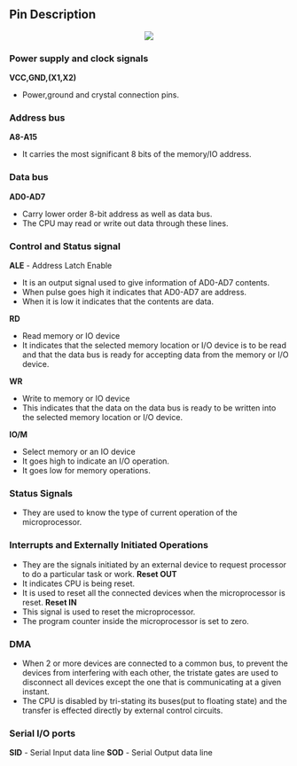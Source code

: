 ## Pin Description
<p align="center")>
  <img src="https://scanftree.com/microprocessor/8085.png">
</p>

### Power supply and clock signals
**VCC,GND,(X1,X2)**
- Power,ground and crystal connection pins.

### Address bus
**A8-A15**
- It carries the most significant 8 bits of the memory/IO address.

### Data bus
**AD0-AD7** 
- Carry lower order 8-bit address as well as data bus.
- The CPU may read or write out data through these lines.

### Control and Status signal
**ALE** - Address Latch Enable
- It is an output signal used to give information of AD0-AD7 contents.
- When pulse goes high it indicates that AD0-AD7 are address.
- When it is low it indicates that the contents are data.

**RD** 
- Read memory or IO device
- It indicates that the selected memory location or I/O device is to be read and that the data bus is ready for accepting data from the memory or I/O device.

**WR**
- Write to memory or IO device
- This indicates that the data on the data bus is ready to be written into the selected memory location or I/O device.

**IO/M** 
- Select memory or an IO device
- It goes high to indicate an I/O operation.
- It goes low for memory operations.

### Status Signals
- They are used to know the type of current operation of the microprocessor.

### Interrupts and Externally Initiated Operations
- They are the signals initiated by an external device to request processor to do a particular task or work.
**Reset OUT** 
- It indicates CPU is being reset.
- It is used to reset all the connected devices when the microprocessor is reset.
**Reset IN**
- This signal is used to reset the microprocessor.
- The program counter inside the microprocessor is set to zero.

### DMA
- When 2 or more devices are connected to a common bus, to prevent the devices from interfering with each other, the tristate gates are used to disconnect all devices except the one that is communicating at a given instant.
- The CPU is disabled by tri-stating its buses(put to floating state) and the transfer is effected directly by external control circuits.

### Serial I/O ports
**SID** - Serial Input data line
**SOD** - Serial Output data line
